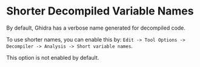 # Shorter Decompiled Variable Names

By default, Ghidra has a verbose name generated for decompiled code.

To use shorter names, you can enable this by: `Edit -> Tool Options -> Decompiler -> Analysis -> Short variable names`.

This option is not enabled by default.